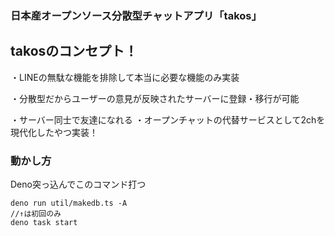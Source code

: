 ### 日本産オープンソース分散型チャットアプリ「takos」
## takosのコンセプト！
・LINEの無駄な機能を排除して本当に必要な機能のみ実装

・分散型だからユーザーの意見が反映されたサーバーに登録・移行が可能

・サーバー同士で友達になれる
・オープンチャットの代替サービスとして2chを現代化したやつ実装！


### 動かし方

Deno突っ込んでこのコマンド打つ
```
deno run util/makedb.ts -A
//↑は初回のみ
deno task start
```

